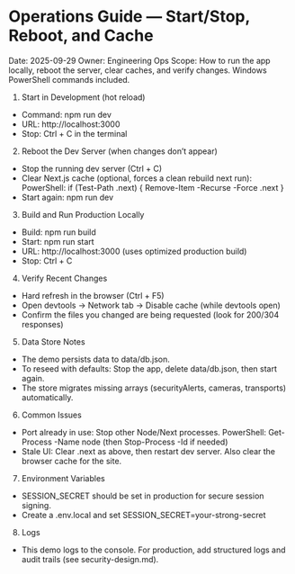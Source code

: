 # Operations Guide — Start/Stop, Reboot, and Cache

Date: 2025-09-29
Owner: Engineering Ops
Scope: How to run the app locally, reboot the server, clear caches, and verify changes. Windows PowerShell commands included.

1) Start in Development (hot reload)
- Command: npm run dev
- URL: http://localhost:3000
- Stop: Ctrl + C in the terminal

2) Reboot the Dev Server (when changes don’t appear)
- Stop the running dev server (Ctrl + C)
- Clear Next.js cache (optional, forces a clean rebuild next run):
  PowerShell:
  if (Test-Path .next) { Remove-Item -Recurse -Force .next }
- Start again: npm run dev

3) Build and Run Production Locally
- Build: npm run build
- Start: npm run start
- URL: http://localhost:3000 (uses optimized production build)
- Stop: Ctrl + C

4) Verify Recent Changes
- Hard refresh in the browser (Ctrl + F5)
- Open devtools → Network tab → Disable cache (while devtools open)
- Confirm the files you changed are being requested (look for 200/304 responses)

5) Data Store Notes
- The demo persists data to data/db.json.
- To reseed with defaults: Stop the app, delete data/db.json, then start again.
- The store migrates missing arrays (securityAlerts, cameras, transports) automatically.

6) Common Issues
- Port already in use: Stop other Node/Next processes. PowerShell: Get-Process -Name node (then Stop-Process -Id <PID> if needed)
- Stale UI: Clear .next as above, then restart dev server. Also clear the browser cache for the site.

7) Environment Variables
- SESSION_SECRET should be set in production for secure session signing.
- Create a .env.local and set SESSION_SECRET=your-strong-secret

8) Logs
- This demo logs to the console. For production, add structured logs and audit trails (see security-design.md).
